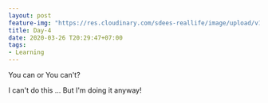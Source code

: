 ```yaml
---
layout: post
feature-img: "https://res.cloudinary.com/sdees-reallife/image/upload/v1555658919/sample_feature_img.png"
title: Day-4
date: 2020-03-26 T20:29:47+07:00
tags:
- Learning
---
```

You can or You can't?

<i class="fa fa-child" style="color:plum"></i>

I can't do this ... But I'm doing it anyway!